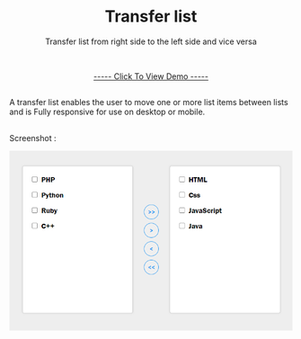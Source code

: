 <h1 align="center">Transfer list</h1>
<p align="center">Transfer list from right side to the left side and vice versa</p>
</br>
<p align="center"><a href="https://mre-dev.github.io/transfer-list/">----- Click To View Demo -----</a></p>
<h2></h2>
<p>A transfer list enables the user to move one or more list items between lists and is Fully responsive for use on desktop or mobile.</p>
<h2></h2>
<p>Screenshot : </p>
<img src="assets/img/transfer-list-screenshot.png" alt="Weather Screenshot">
